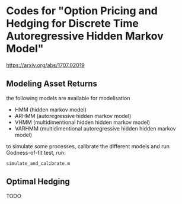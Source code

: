 # Codes for "Option Pricing and Hedging for Discrete Time Autoregressive Hidden Markov Model"
https://arxiv.org/abs/1707.02019

## Modeling Asset Returns 

the following models are available for modelisation
* HMM (hidden markov model)
* ARHMM (autoregressive hidden markov model)
* VHMM (multidimentional hidden hidden markov model)
* VARHMM (multidimentional autoregressive hidden hidden markov model)

to simulate some processes, calibrate the different models and run Godness-of-fit test, run:
```
simulate_and_calibrate.m
```

## Optimal Hedging

TODO







